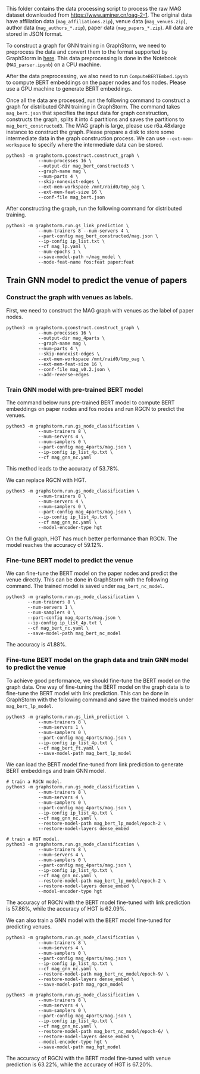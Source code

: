 This folder contains the data processing script to process the raw MAG dataset
downloaded from https://www.aminer.cn/oag-2-1. The original data have affiliation data
(`mag_affiliations.zip`), venue data (`mag_venues.zip`), author data (`mag_authors_*.zip`),
paper data (`mag_papers_*.zip`). All data are stored in JSON format.

To construct a graph for GNN training in GraphStorm, we need to preprocess the data
and convert them to the format supported by GraphStorm in
[here](https://github.com/awslabs/graphstorm/wiki/tutorials-own-data#use-own-data).
This data preprocessing is done in the Notebook (`MAG_parser.ipynb`) on a CPU machine.

After the data preprocessing, we also need to run `ComputeBERTEmbed.ipynb` to compute
BERT embeddings on the paper nodes and fos nodes. Please use a GPU machine to generate
BERT embeddings.

Once all the data are processed, run the following command to construct a graph
for distributed GNN training in GraphStorm. The command takes `mag_bert.json`
that specifies the input data for graph construction, constructs the graph,
splits it into 4 partitions and saves the partitions to `mag_bert_constructed3`.
The MAG graph is large, please use
r6a.48xlarge instance to construct the graph. Please prepare a disk to store
some intermediate data in the graph construction process. We can use
`--ext-mem-workspace` to specify where the intermediate data can be stored.

```
python3 -m graphstorm.gconstruct.construct_graph \
			--num-processes 16 \
			--output-dir mag_bert_constructed3 \
			--graph-name mag \
			--num-parts 4 \
			--skip-nonexist-edges \
			--ext-mem-workspace /mnt/raid0/tmp_oag \
			--ext-mem-feat-size 16 \
			--conf-file mag_bert.json
```

After constructing the graph, run the following command for distributed training.
```
python3 -m graphstorm.run.gs_link_prediction \
			--num-trainers 8 --num-servers 4 \
			--part-config mag_bert_constructed/mag.json \
			--ip-config ip_list.txt \
			--cf mag_lp.yaml \
			--num-epochs 1 \
			--save-model-path ~/mag_model \
			--node-feat-name fos:feat paper:feat 
```

## Train GNN model to predict the venue of papers

### Construct the graph with venues as labels.
First, we need to construct the MAG graph with venues as the label of paper nodes.
```
python3 -m graphstorm.gconstruct.construct_graph \
			--num-processes 16 \
			--output-dir mag_4parts \
			--graph-name mag \
			--num-parts 4 \
			--skip-nonexist-edges \
			--ext-mem-workspace /mnt/raid0/tmp_oag \
			--ext-mem-feat-size 16 \
			--conf-file mag_v0.2.json \
			--add-reverse-edges
```
### Train GNN model with pre-trained BERT model

The command below runs pre-trained BERT model to compute BERT embeddings on
paper nodes and fos nodes and run RGCN to predict the venues.
```
python3 -m graphstorm.run.gs_node_classification \
            --num-trainers 8 \
            --num-servers 4 \
            --num-samplers 0 \
            --part-config mag_4parts/mag.json \
            --ip-config ip_list_4p.txt \
            --cf mag_gnn_nc.yaml
```

This method leads to the accuracy of 53.78%.

We can replace RGCN with HGT.

```
python3 -m graphstorm.run.gs_node_classification \
			--num-trainers 8 \
			--num-servers 4 \
			--num-samplers 0 \
			--part-config mag_4parts/mag.json \
			--ip-config ip_list_4p.txt \
			--cf mag_gnn_nc.yaml \
			--model-encoder-type hgt
```
On the full graph, HGT has much better performance than RGCN. The model reaches the accuracy of 59.12%.

### Fine-tune BERT model to predict the venue

We can fine-tune the BERT model on the paper nodes and predict the venue directly.
This can be done in GraphStorm with the following command. The trained model is saved
under `mag_bert_nc_model`.

```
python3 -m graphstorm.run.gs_node_classification \
		--num-trainers 8 \
		--num-servers 1 \
		--num-samplers 0 \
		--part-config mag_4parts/mag.json \
		--ip-config ip_list_4p.txt \
		--cf mag_bert_nc.yaml \
		--save-model-path mag_bert_nc_model
```

The accuracy is 41.88%.

### Fine-tune BERT model on the graph data and train GNN model to predict the venue

To achieve good performance, we should fine-tune the BERT model on the graph data.
One way of fine-tuning the BERT model on the graph data is to fine-tune the BERT model
with link prediction. This can be done in GraphStorm with the following command
and save the trained models under `mag_bert_lp_model`.

```
python3 -m graphstorm.run.gs_link_prediction \
			--num-trainers 8 \
			--num-servers 1 \
			--num-samplers 0 \
			--part-config mag_4parts/mag.json \
			--ip-config ip_list_4p.txt \
			--cf mag_bert_ft.yaml \
			--save-model-path mag_bert_lp_model
```

We can load the BERT model fine-tuned from link prediction to generate BERT embeddings
and train GNN model.

```
# train a RGCN model.
python3 -m graphstorm.run.gs_node_classification \
            --num-trainers 8 \
            --num-servers 4 \
            --num-samplers 0 \
            --part-config mag_4parts/mag.json \
            --ip-config ip_list_4p.txt \
            --cf mag_gnn_nc.yaml \
            --restore-model-path mag_bert_lp_model/epoch-2 \
            --restore-model-layers dense_embed

# train a HGT model.
python3 -m graphstorm.run.gs_node_classification \
            --num-trainers 8 \
            --num-servers 4 \
            --num-samplers 0 \
            --part-config mag_4parts/mag.json \
            --ip-config ip_list_4p.txt \
            --cf mag_gnn_nc.yaml \
            --restore-model-path mag_bert_lp_model/epoch-2 \
            --restore-model-layers dense_embed \
            --model-encoder-type hgt
```

The accuracy of RGCN with the BERT model fine-tuned with link prediction is 57.86%,
while the accuracy of HGT is 62.09%.

We can also train a GNN model with the BERT model fine-tuned for predicting venues.

```
python3 -m graphstorm.run.gs_node_classification \
            --num-trainers 8 \
            --num-servers 4 \
            --num-samplers 0 \
            --part-config mag_4parts/mag.json \
            --ip-config ip_list_4p.txt \
            --cf mag_gnn_nc.yaml \
            --restore-model-path mag_bert_nc_model/epoch-9/ \
            --restore-model-layers dense_embed \
			--save-model-path mag_rgcn_model

python3 -m graphstorm.run.gs_node_classification \
			--num-trainers 8 \
			--num-servers 4 \
			--num-samplers 0 \
			--part-config mag_4parts/mag.json \
			--ip-config ip_list_4p.txt \
			--cf mag_gnn_nc.yaml \
			--restore-model-path mag_bert_nc_model/epoch-6/ \
			--restore-model-layers dense_embed \
			--model-encoder-type hgt \
			--save-model-path mag_hgt_model
```

The accuracy of RGCN with the BERT model fine-tuned with venue prediction is 63.22%,
while the accuracy of HGT is 67.20%.
